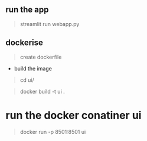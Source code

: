 ## run the app

> streamlit run webapp.py

## dockerise 

> create dockerfile

- build the image

> cd ui/

> docker build -t ui .
# run the docker conatiner ui

> docker run -p 8501:8501 ui